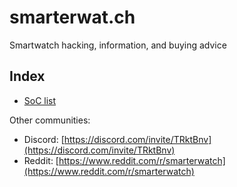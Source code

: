 # smarterwat.ch

Smartwatch hacking, information, and buying advice

## Index
- [SoC list](soc-list.md)

Other communities:
- Discord: [https://discord.com/invite/TRktBnv](https://discord.com/invite/TRktBnv)
- Reddit: [https://www.reddit.com/r/smarterwatch](https://www.reddit.com/r/smarterwatch)
